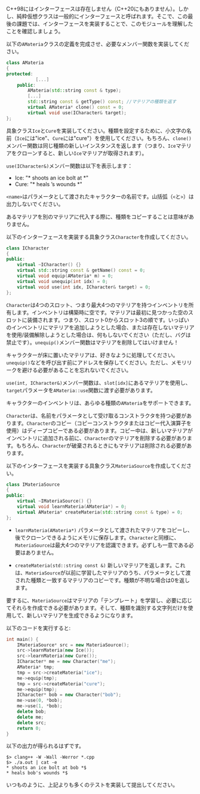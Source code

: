 C++98にはインターフェースは存在しません（C++20にもありません）。しかし、純粋仮想クラスは一般的にインターフェースと呼ばれます。そこで、この最後の課題では、インターフェースを実装することで、このモジュールを理解したことを確認しましょう。

以下の`AMateria`クラスの定義を完成させ、必要なメンバー関数を実装してください。

```c++
class AMateria
{
protected:
           [...]
    public:
        AMateria(std::string const & type);
        [...]
        std::string const & getType() const; //マテリアの種類を返す
        virtual AMateria* clone() const = 0;
        virtual void use(ICharacter& target);
};
```

具象クラス`Ice`と`Cure`を実装してください。種類を設定するために、小文字の名前（`Ice`には"ice"、`Cure`には"cure"）を使用してください。もちろん、`clone()`メンバー関数は同じ種類の新しいインスタンスを返します（つまり、`Ice`マテリアをクローンすると、新しい`Ice`マテリアが取得されます）。

`use(ICharacter&)`メンバー関数は以下を表示します：
* Ice: "* shoots an ice bolt at <name> *"
* Cure: "* heals <name>’s wounds *"

`<name>`はパラメータとして渡されたキャラクターの名前です。山括弧（`<`と`>`）は出力しないでください。

あるマテリアを別のマテリアに代入する際に、種類をコピーすることは意味がありません。

以下のインターフェースを実装する具象クラス`Character`を作成してください。

```c++
class ICharacter
{
public:
    virtual ~ICharacter() {}
    virtual std::string const & getName() const = 0;
    virtual void equip(AMateria* m) = 0;
    virtual void unequip(int idx) = 0;
    virtual void use(int idx, ICharacter& target) = 0;
};
```

`Character`は4つのスロット、つまり最大4つのマテリアを持つインベントリを所有します。インベントリは構築時に空です。マテリアは最初に見つかった空のスロットに装備されます。つまり、スロット0からスロット3の順です。いっぱいのインベントリにマテリアを追加しようとした場合、または存在しないマテリアを使用/装備解除しようとした場合は、何もしないでください（ただし、バグは禁止です）。`unequip()`メンバー関数はマテリアを削除してはいけません！

キャラクターが床に置いたマテリアは、好きなように処理してください。
`unequip()`などを呼び出す前にアドレスを保存してください。ただし、メモリリークを避ける必要があることを忘れないでください。

`use(int, ICharacter&)`メンバー関数は、`slot[idx]`にあるマテリアを使用し、`target`パラメータを`AMateria::use`関数に渡す必要があります。

キャラクターのインベントリは、あらゆる種類の`AMateria`をサポートできます。

`Character`は、名前をパラメータとして受け取るコンストラクタを持つ必要があります。`Character`のコピー（コピーコンストラクタまたはコピー代入演算子を使用）はディープコピーである必要があります。コピー中は、新しいマテリアがインベントリに追加される前に、`Character`のマテリアを削除する必要があります。もちろん、`Character`が破棄されるときにもマテリアは削除される必要があります。

以下のインターフェースを実装する具象クラス`MateriaSource`を作成してください。

```c++
class IMateriaSource
{
public:
    virtual ~IMateriaSource() {}
    virtual void learnMateria(AMateria*) = 0;
    virtual AMateria* createMateria(std::string const & type) = 0;
};
```

* `learnMateria(AMateria*)`
パラメータとして渡されたマテリアをコピーし、後でクローンできるようにメモリに保存します。`Character`と同様に、`MateriaSource`は最大4つのマテリアを認識できます。必ずしも一意である必要はありません。

* `createMateria(std::string const &)`
新しいマテリアを返します。これは、`MateriaSource`が以前に学習したマテリアのうち、パラメータとして渡された種類と一致するマテリアのコピーです。種類が不明な場合は0を返します。

要するに、`MateriaSource`はマテリアの「テンプレート」を学習し、必要に応じてそれらを作成できる必要があります。そして、種類を識別する文字列だけを使用して、新しいマテリアを生成できるようになります。

以下のコードを実行すると:

```c++
int main() {
    IMateriaSource* src = new MateriaSource();
    src->learnMateria(new Ice());
    src->learnMateria(new Cure());
    ICharacter* me = new Character("me");
    AMateria* tmp;
    tmp = src->createMateria("ice");
    me->equip(tmp);
    tmp = src->createMateria("cure");
    me->equip(tmp);
    ICharacter* bob = new Character("bob");
    me->use(0, *bob);
    me->use(1, *bob);
    delete bob;
    delete me;
    delete src;
    return 0;
}
```

以下の出力が得られるはずです。

```
$> clang++ -W -Wall -Werror *.cpp
$> ./a.out | cat -e
* shoots an ice bolt at bob *$
* heals bob's wounds *$
```

いつものように、上記よりも多くのテストを実装して提出してください。
